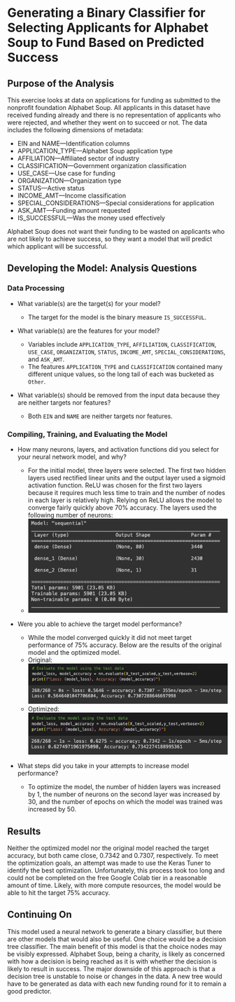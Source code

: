 # Generating a Binary Classifier for Selecting Applicants for Alphabet Soup to Fund Based on Predicted Success

## Purpose of the Analysis
This exercise looks at data on applications for funding as submitted to the nonprofit foundation Alphabet Soup.
All applicants in this dataset have received funding already and there is no representation of applicants who were rejected, and whether they went on to succeed or not.
The data includes the following dimensions of metadata:

- EIN and NAME—Identification columns
- APPLICATION_TYPE—Alphabet Soup application type
- AFFILIATION—Affiliated sector of industry
- CLASSIFICATION—Government organization classification
- USE_CASE—Use case for funding
- ORGANIZATION—Organization type
- STATUS—Active status
- INCOME_AMT—Income classification
- SPECIAL_CONSIDERATIONS—Special considerations for application
- ASK_AMT—Funding amount requested
- IS_SUCCESSFUL—Was the money used effectively

Alphabet Soup does not want their funding to be wasted on applicants who are not likely to achieve success, so they want a model that will predict which applicant will be successful.

## Developing the Model: Analysis Questions
### Data Processing
- What variable(s) are the target(s) for your model?
    - The target for the model is the binary measure `IS_SUCCESSFUL`.

- What variable(s) are the features for your model?
    - Variables include `APPLICATION_TYPE`, `AFFILIATION`, `CLASSIFICATION`, `USE_CASE`, `ORGANIZATION`, `STATUS`, `INCOME_AMT`, `SPECIAL_CONSIDERATIONS`, and `ASK_AMT`.
    - The features `APPLICATION_TYPE` and `CLASSIFICATION` contained many different unique values, so the long tail of each was bucketed as `Other`.

- What variable(s) should be removed from the input data because they are neither targets nor features?
    - Both `EIN` and `NAME` are neither targets nor features.

### Compiling, Training, and Evaluating the Model
- How many neurons, layers, and activation functions did you select for your neural network model, and why?
    - For the initial model, three layers were selected. The first two hidden layers used rectified linear units and the output layer used a sigmoid activation function. ReLU was chosen for the first two layers because it requires much less time to train and the number of nodes in each layer is relatively high. Relying on ReLU allows the model to converge fairly quickly above 70% accuracy. The layers used the following number of neurons:
    - ![Original Model Parameters](img/model_param.png)

- Were you able to achieve the target model performance?
    - While the model converged quickly it did not meet target performance of 75% accuracy. Below are the results of the original model and the optimized model.
    - Original: ![Original Model Results](img/model_result.png)
    - Optimized: ![Optimized Model Results](img/opt_result.png)

- What steps did you take in your attempts to increase model performance?
    - To optimize the model, the number of hidden layers was increased by 1, the number of neurons on the second layer was increased by 30, and the number of epochs on which the model was trained was increased by 50.

## Results
Neither the optimized model nor the original model reached the target accuracy, but both came close, 0.7342 and 0.7307, respectively.
To meet the optimization goals, an attempt was made to use the Keras Tuner to identify the best optimization.
Unfortunately, this process took too long and could not be completed on the free Google Colab tier in a reasonable amount of time.
Likely, with more compute resources, the model would be able to hit the target 75% accuracy.

## Continuing On
This model used a neural network to generate a binary classifier, but there are other models that would also be useful.
One choice would be a decision tree classifier.
The main benefit of this model is that the choice nodes may be visibly expressed.
Alphabet Soup, being a charity, is likely as concerned with how a decision is being reached as it is with whether the decision is likely to result in success.
The major downside of this approach is that a decision tree is unstable to noise or changes in the data.
A new tree would have to be generated as data with each new funding round for it to remain a good predictor.
